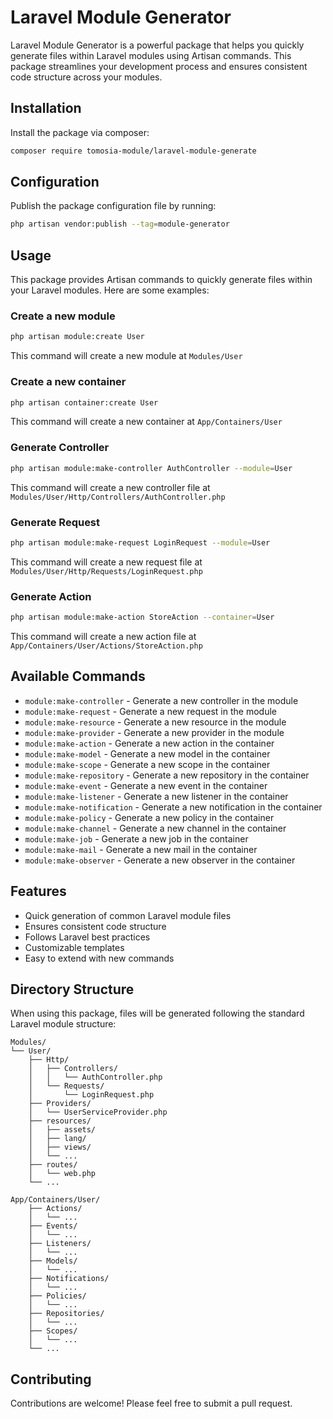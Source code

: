 # Laravel Module Generator

Laravel Module Generator is a powerful package that helps you quickly generate files within Laravel modules using Artisan commands. This package streamlines your development process and ensures consistent code structure across your modules.

## Installation

Install the package via composer:

```bash
composer require tomosia-module/laravel-module-generate
```

## Configuration

Publish the package configuration file by running:

```bash
php artisan vendor:publish --tag=module-generator
```

## Usage

This package provides Artisan commands to quickly generate files within your Laravel modules. Here are some examples:

### Create a new module

```bash
php artisan module:create User
```

This command will create a new module at `Modules/User`

### Create a new container

```bash
php artisan container:create User
```

This command will create a new container at `App/Containers/User`


### Generate Controller

```bash
php artisan module:make-controller AuthController --module=User
```

This command will create a new controller file at `Modules/User/Http/Controllers/AuthController.php`

### Generate Request

```bash
php artisan module:make-request LoginRequest --module=User
```

This command will create a new request file at `Modules/User/Http/Requests/LoginRequest.php`

### Generate Action

```bash
php artisan module:make-action StoreAction --container=User
```

This command will create a new action file at `App/Containers/User/Actions/StoreAction.php`

## Available Commands

- `module:make-controller` - Generate a new controller in the module
- `module:make-request` - Generate a new request in the module
- `module:make-resource` - Generate a new resource in the module
- `module:make-provider` - Generate a new provider in the module
- `module:make-action` - Generate a new action in the container
- `module:make-model` - Generate a new model in the container
- `module:make-scope` - Generate a new scope in the container
- `module:make-repository` - Generate a new repository in the container
- `module:make-event` - Generate a new event in the container
- `module:make-listener` - Generate a new listener in the container
- `module:make-notification` - Generate a new notification in the container
- `module:make-policy` - Generate a new policy in the container
- `module:make-channel` - Generate a new channel in the container
- `module:make-job` - Generate a new job in the container
- `module:make-mail` - Generate a new mail in the container
- `module:make-observer` - Generate a new observer in the container

## Features

- Quick generation of common Laravel module files
- Ensures consistent code structure
- Follows Laravel best practices
- Customizable templates
- Easy to extend with new commands

## Directory Structure

When using this package, files will be generated following the standard Laravel module structure:

```
Modules/
└── User/
    ├── Http/
    │   ├── Controllers/
    │   │   └── AuthController.php
    │   └── Requests/
    │       └── LoginRequest.php
    ├── Providers/
    │   └── UserServiceProvider.php
    ├── resources/
    │   ├── assets/
    │   ├── lang/
    │   ├── views/
    │   └── ...
    ├── routes/
    │   └── web.php
    └── ...
```

```
App/Containers/User/
    ├── Actions/
    │   └── ...
    ├── Events/
    │   └── ...
    ├── Listeners/
    │   └── ...
    ├── Models/
    │   └── ...
    ├── Notifications/
    │   └── ...
    ├── Policies/
    │   └── ...
    ├── Repositories/
    │   └── ...
    ├── Scopes/
    │   └── ...
    └── ...
```

## Contributing

Contributions are welcome! Please feel free to submit a pull request.
